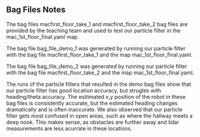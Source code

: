 ## Bag Files Notes
The bag files macfirst_floor_take_1 and macfirst_floor_take_2 bag files are provided by the teaching team and used to test our particle filter in the mac_1st_floor_final.yaml map.

The bag file bag_file_demo_1 was generated by running our particle filter with the bag file macfirst_floor_take_1 and the map mac_1st_floor_final.yaml. 

The bag file bag_file_demo_2 was generated by running our particle filter with the bag file macfirst_floor_take_2 and the map mac_1st_floor_final.yaml. 

The runs of the particle filters that resulted in the demo bag files show that our particle filter has good location accuracy, but strugles with heading/theta accuracy. The esitimated x,y position of the robot in these bag files is consistently accurate, but the estimated heading changes dramatically and is often inaccurate. We also observed that our particle filter gets most confused in open areas, such as where the hallway meets a deep nook. This makes sense, as obstacles are further away and lidar measurements are less acurrate in these locations. 

